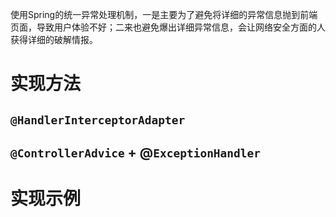 使用Spring的统一异常处理机制，一是主要为了避免将详细的异常信息抛到前端页面，导致用户体验不好；二来也避免爆出详细异常信息，会让网络安全方面的人获得详细的破解情报。



# 实现方法



## `@HandlerInterceptorAdapter`



## `@ControllerAdvice` + @`ExceptionHandler`











# 实现示例

